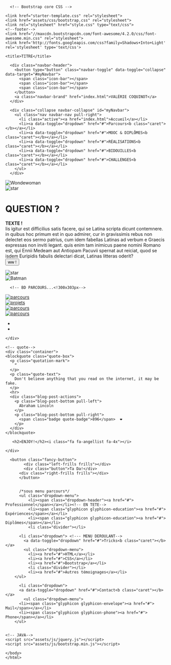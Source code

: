 <!DOCTYPE HTML>
<html>
  <head>
    <meta charset="utf-8">
    <meta http-equiv="X-UA-Compatible" content="IE=edge">
    <meta name="viewport" content="width=device-width, initial-scale=1">
    <link href="bootstrap/css/bootstrap.min.css" rel="stylesheet">
    <!-- HTML5 Shim and Respond.js IE8 support of HTML5 elements and media queries -->
    <!-- WARNING: Respond.js doesn't work if you view the page via file:// -->
    <!--[if lt IE 9]>
      <script src="https://oss.maxcdn.com/html5shiv/3.7.2/html5shiv.min.js"></script>
      <script src="https://oss.maxcdn.com/respond/1.4.2/respond.min.js"></script>
    <![endif]-->

      <!-- Bootstrap core CSS -->

    <link href="starter-template.css" rel="stylesheet">
    <link href="assets/css/bootstrap.css" rel="stylesheet">
    <link rel="stylesheet" href="style.css" type="text/css">
    <!--footer-->
    <link href="//maxcdn.bootstrapcdn.com/font-awesome/4.2.0/css/font-awesome.min.css" rel="stylesheet">
    <link href='http://fonts.googleapis.com/css?family=Shadows+Into+Light' rel='stylesheet' type='text/css'>
<!-- fin -->
    <title>TITRE</title>
  </head>

<body>


 <!--- MENU -->

  <nav class="navbar navbar-default navbar-fixed-top" id="navbar">
    <div class="container-fluid">
      
      <div class="navbar-header">
        <button type="button" class="navbar-toggle" data-toggle="collapse" data-target="#myNavbar">
          <span class="icon-bar"></span>
          <span class="icon-bar"></span>
          <span class="icon-bar"></span>                        
        </button>
        <a class="navbar-brand" href="index.html">VALÉRIE COQUINOT</a>
      </div>

      <div class="collapse navbar-collapse" id="myNavbar">
        <ul class="nav navbar-nav pull-right">
          <li class="active"><a href="index.html">Accueil</a></li>
          <li><a data-toggle="dropdown" href="#">Parcours<b class="caret"></b></a></li>
          <li><a data-toggle="dropdown" href="#">MOOC & DIPLÔMES<b class="caret"></b></a></li>
          <li><a data-toggle="dropdown" href="#">RÉALISATIONS<b class="caret"></b></a></li>
          <li><a data-toggle="dropdown" href="#">BIDOUILLES<b class="caret"></b></a></li>
          <li><a data-toggle="dropdown" href="#">CHALLENGES<b class="caret"></b></a></li>
        </ul>
      </div>
  </nav>  


<!--BANNIERE SUPER HEROS TAILLE IMAGES HEROS 90x151px STAR 80x88-->
  <div class="container">
    <div class="row" id="banniere">
      <div class="col-md-2"><img src="image/hero_1.jpg" alt="Wondewoman">
      </div>
      <div class="col-md-1"><img src="image/star.jpg" alt="star">
      </div>
      <div class="col-md-6 row text-center">
        <h1><strong>QUESTION ?</strong></h1>
        <p><strong>TEXTE !</strong><br/>Iis igitur est difficilius satis facere, qui se Latina scripta dicunt contemnere. in quibus hoc primum est in quo admirer, cur in gravissimis rebus non delectet eos sermo patrius, cum idem fabellas Latinas ad verbum e Graecis expressas non inviti legant. quis enim tam inimicus paene nomini Romano est, qui Ennii Medeam aut Antiopam Pacuvii spernat aut reiciat, quod se isdem Euripidis fabulis delectari dicat, Latinas litteras oderit?<br/>
          <button class="fancy-button">
            <div class="left-frills frills"></div>
              <div class="button">ww !</div>
                <div class="right-frills frills"></div>
          </button>
        </p>
      </div>
      <div class="col-md-1"><img src="image/star.jpg" alt="star">
      </div>
      <div class="col-md-2"><img src="image/hero.jpg" alt="Batman">          
      </div>
    </div>
  </div>


      <!-- BD PARCOURS...<!300x303px-->
  <div class="container-fluid">
    <section id="BD">
      <div class="row">
        <div class="col-md-3"><a href="#"><img src="image/logo_parcours.jpg" alt="parcours"></a>
        </div>
        <div class="col-md-3"><a href="#"><img src="image/logo_projets.jpg" alt="projets"></a>
        </div> 
        <div class="col-md-3"><a href="#"><img src="image/logo_parcours.jpg" alt="parcours"></a>
        </div>
        <div class="col-md-3"><a href="#"><img src="image/logo_parcours.jpg" alt="parcours"></a>
        </div>   
      </div>
    </section>
  </div>

  <!--FOOTER****FOOTER-->


  <div class="container">
    <div class="row">
      <div class="col-md-12">
          <div class="col-md-6 .col-md-offset-3">
            <ul class="social">
              <li class="twitter"><a href="https://www.facebook.com/vbuton"><i class="fa fa-twitter fa-2x"></i></a></li>
              <li class="github"><a href="https://github.com/vcoquinot"><i class="fa fa-github fa-2x"></i></a></li>
            </ul>
          </div>
      </div>
    </div>
     
    </div>
<!--ESSAIS *******ESSAIS****** ESSAIS -->

    <!-- quote-->
    <div class="container">
    <blockquote class="quote-box">
      <p class="quotation-mark">
        “
      </p>
      <p class="quote-text">
        Don't believe anything that you read on the internet, it may be fake. 
      </p>
      <hr>
      <div class="blog-post-actions">
        <p class="blog-post-bottom pull-left">
          Abraham Lincoln
        </p>
        <p class="blog-post-bottom pull-right">
          <span class="badge quote-badge">896</span>  ❤
        </p>
      </div>
    </blockquote>
</div>


       <h2>ENJOY!</h2><i class="fa fa-angellist fa-4x"></i>

    </div>
</div>

  </body>
</html>

<div class="row text-center">
 <div class="row justify-content-around">
  <!--button-->

      <button class="fancy-button">
            <div class="left-frills frills"></div>
            <div class="button">Ta Da!</div>
          <div class="right-frills frills"></div>
          </button> 


          /*sous menu parcours*/
          <ul class="dropdown-menu">
              <li><span class="dropdown-header"><a href="#"> Professionnel</span></a></li><!-- EN TETE-->
              <li><span class="glyphicon glyphicon-education"><a href="#"> Expériences</span></a></li>
              <li><span class="glyphicon glyphicon-education"><a href="#"> Diplômes</span></a></li>
              <li class="divider"></li>

          <li class="dropdown"> <!--- MENU DEROULANT-->
            <a data-toggle="dropdown" href="#">Tricks<b class="caret"></b></a>
            <ul class="dropdown-menu">
              <li><a href="#">HTML</a></li>
              <li><a href="#">CSS</a></li>
              <li><a href="#">Bootstrap</a></li>
              <li class="divider"></li>
              <li><a href="#">Autres témoignages</a></li>
        </ul>
              
          <li class="dropdown"> 
          <a data-toggle="dropdown" href="#">Contact<b class="caret"></b></a>
            <ul class="dropdown-menu">
          <li><span class="glyphicon glyphicon-envelope"><a href="#"> Mail</span></a></li>
          <li><span class="glyphicon glyphicon-phone"><a href="#"> Phone</span></a></li>
        </ul>


    <!-- JAVA-->
    <script src="assets/js/jquery.js"></script>
    <script src="assets/js/bootstrap.min.js"></script>
    
    </body>
    </html>
